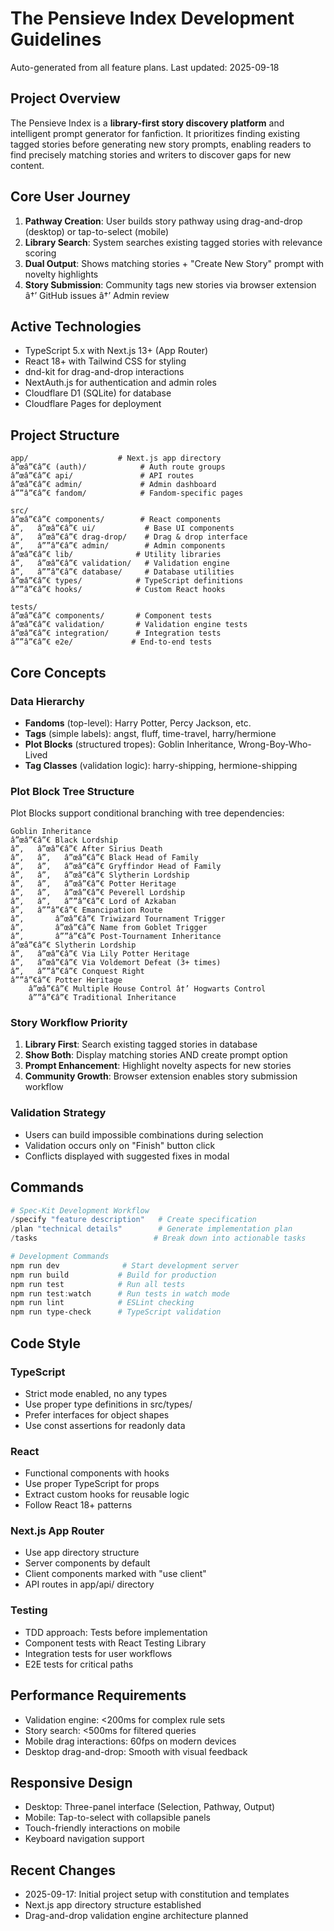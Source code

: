 ﻿# The Pensieve Index Development Guidelines

Auto-generated from all feature plans. Last updated: 2025-09-18

## Project Overview

The Pensieve Index is a **library-first story discovery platform** and intelligent prompt generator for fanfiction. It prioritizes finding existing tagged stories before generating new story prompts, enabling readers to find precisely matching stories and writers to discover gaps for new content.

## Core User Journey

1. **Pathway Creation**: User builds story pathway using drag-and-drop (desktop) or tap-to-select (mobile)
2. **Library Search**: System searches existing tagged stories with relevance scoring
3. **Dual Output**: Shows matching stories + "Create New Story" prompt with novelty highlights
4. **Story Submission**: Community tags new stories via browser extension â†’ GitHub issues â†’ Admin review

## Active Technologies

- TypeScript 5.x with Next.js 13+ (App Router)
- React 18+ with Tailwind CSS for styling
- dnd-kit for drag-and-drop interactions
- NextAuth.js for authentication and admin roles
- Cloudflare D1 (SQLite) for database
- Cloudflare Pages for deployment

## Project Structure

```
app/                    # Next.js app directory
â”œâ”€â”€ (auth)/            # Auth route groups
â”œâ”€â”€ api/               # API routes
â”œâ”€â”€ admin/             # Admin dashboard
â””â”€â”€ fandom/            # Fandom-specific pages

src/
â”œâ”€â”€ components/        # React components
â”‚   â”œâ”€â”€ ui/           # Base UI components
â”‚   â”œâ”€â”€ drag-drop/    # Drag & drop interface
â”‚   â””â”€â”€ admin/        # Admin components
â”œâ”€â”€ lib/              # Utility libraries
â”‚   â”œâ”€â”€ validation/   # Validation engine
â”‚   â””â”€â”€ database/     # Database utilities
â”œâ”€â”€ types/            # TypeScript definitions
â””â”€â”€ hooks/            # Custom React hooks

tests/
â”œâ”€â”€ components/       # Component tests
â”œâ”€â”€ validation/       # Validation engine tests
â”œâ”€â”€ integration/      # Integration tests
â””â”€â”€ e2e/             # End-to-end tests
```

## Core Concepts

### Data Hierarchy

- **Fandoms** (top-level): Harry Potter, Percy Jackson, etc.
- **Tags** (simple labels): angst, fluff, time-travel, harry/hermione
- **Plot Blocks** (structured tropes): Goblin Inheritance, Wrong-Boy-Who-Lived
- **Tag Classes** (validation logic): harry-shipping, hermione-shipping

### Plot Block Tree Structure

Plot Blocks support conditional branching with tree dependencies:

```
Goblin Inheritance
â”œâ”€â”€ Black Lordship
â”‚   â”œâ”€â”€ After Sirius Death
â”‚   â”‚   â”œâ”€â”€ Black Head of Family
â”‚   â”‚   â”œâ”€â”€ Gryffindor Head of Family
â”‚   â”‚   â”œâ”€â”€ Slytherin Lordship
â”‚   â”‚   â”œâ”€â”€ Potter Heritage
â”‚   â”‚   â”œâ”€â”€ Peverell Lordship
â”‚   â”‚   â””â”€â”€ Lord of Azkaban
â”‚   â””â”€â”€ Emancipation Route
â”‚       â”œâ”€â”€ Triwizard Tournament Trigger
â”‚       â”œâ”€â”€ Name from Goblet Trigger
â”‚       â””â”€â”€ Post-Tournament Inheritance
â”œâ”€â”€ Slytherin Lordship
â”‚   â”œâ”€â”€ Via Lily Potter Heritage
â”‚   â”œâ”€â”€ Via Voldemort Defeat (3+ times)
â”‚   â””â”€â”€ Conquest Right
â””â”€â”€ Potter Heritage
    â”œâ”€â”€ Multiple House Control â†’ Hogwarts Control
    â””â”€â”€ Traditional Inheritance
```

### Story Workflow Priority

1. **Library First**: Search existing tagged stories in database
2. **Show Both**: Display matching stories AND create prompt option
3. **Prompt Enhancement**: Highlight novelty aspects for new stories
4. **Community Growth**: Browser extension enables story submission workflow

### Validation Strategy

- Users can build impossible combinations during selection
- Validation occurs only on "Finish" button click
- Conflicts displayed with suggested fixes in modal

## Commands

```powershell
# Spec-Kit Development Workflow
/specify "feature description"   # Create specification
/plan "technical details"        # Generate implementation plan
/tasks                          # Break down into actionable tasks

# Development Commands
npm run dev              # Start development server
npm run build           # Build for production
npm run test            # Run all tests
npm run test:watch      # Run tests in watch mode
npm run lint            # ESLint checking
npm run type-check      # TypeScript validation
```

## Code Style

### TypeScript

- Strict mode enabled, no any types
- Use proper type definitions in src/types/
- Prefer interfaces for object shapes
- Use const assertions for readonly data

### React

- Functional components with hooks
- Use proper TypeScript for props
- Extract custom hooks for reusable logic
- Follow React 18+ patterns

### Next.js App Router

- Use app directory structure
- Server components by default
- Client components marked with "use client"
- API routes in app/api/ directory

### Testing

- TDD approach: Tests before implementation
- Component tests with React Testing Library
- Integration tests for user workflows
- E2E tests for critical paths

## Performance Requirements

- Validation engine: <200ms for complex rule sets
- Story search: <500ms for filtered queries
- Mobile drag interactions: 60fps on modern devices
- Desktop drag-and-drop: Smooth with visual feedback

## Responsive Design

- Desktop: Three-panel interface (Selection, Pathway, Output)
- Mobile: Tap-to-select with collapsible panels
- Touch-friendly interactions on mobile
- Keyboard navigation support

## Recent Changes

- 2025-09-17: Initial project setup with constitution and templates
- Next.js app directory structure established
- Drag-and-drop validation engine architecture planned

<!-- MANUAL ADDITIONS START -->
<!-- Add project-specific guidelines, coding standards, or team preferences here -->
<!-- MANUAL ADDITIONS END -->



